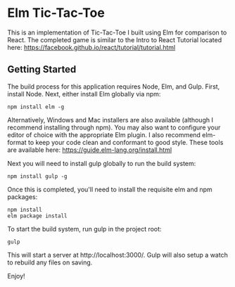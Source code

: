 # Elm Tic-Tac-Toe
This is an implementation of Tic-Tac-Toe I built using Elm for comparison to React. The completed game is similar to the Intro to React Tutorial located here: https://facebook.github.io/react/tutorial/tutorial.html

## Getting Started
The build process for this application requires Node, Elm, and Gulp.
First, install Node. Next, either install Elm globally via npm:

    npm install elm -g

Alternatively, Windows and Mac installers are also available (although
I recommend installing through npm). You may also want to configure your
editor of choice with the appropriate Elm plugin. I also recommend
elm-format to keep your code clean and conformant to good style. These tools are available
here: https://guide.elm-lang.org/install.html

Next you will need to install gulp globally to run the build system:

    npm install gulp -g

Once this is completed, you'll need to install the requisite elm and npm
packages:

    npm install
    elm package install

To start the build system, run gulp in the project root:

    gulp

This will start a server at http://localhost:3000/. Gulp will also setup
a watch to rebuild any files on saving.

Enjoy!